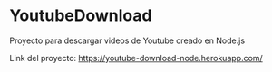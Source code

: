 # YoutubeDownload
Proyecto para descargar videos de Youtube creado en Node.js

Link del proyecto:
https://youtube-download-node.herokuapp.com/

